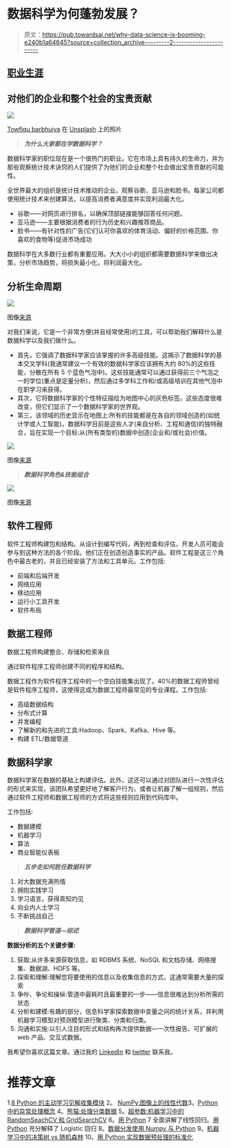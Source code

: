 # 数据科学为何蓬勃发展？

> 原文：<https://pub.towardsai.net/why-data-science-is-booming-e240b1a64645?source=collection_archive---------2----------------------->

## [职业生涯](https://towardsai.net/p/category/careers)

## 对他们的企业和整个社会的宝贵贡献

![](img/69dd135ccca6354e5a15892f0b014cd9.png)

[Towfiqu barbhuiya](https://unsplash.com/@towfiqu999999?utm_source=medium&utm_medium=referral) 在 [Unsplash](https://unsplash.com?utm_source=medium&utm_medium=referral) 上的照片

> ***为什么大家都在学数据科学？***

数据科学家的职位现在是一个很热门的职业。它在市场上具有持久的生命力，并为那些观察统计技术诀窍的人们提供了为他们的企业和整个社会做出宝贵贡献的可能性。

全世界最大的组织是统计技术推动的企业。观察谷歌、亚马逊和脸书。每家公司都使用统计技术来创建算法，以提高消费者满意度并实现利润最大化。

*   谷歌——对网页进行排名，以确保顶部链接能够回答任何问题。
*   亚马逊——主要根据消费者的行为历史和兴趣推荐商品。
*   脸书——有针对性的广告(它们认可你喜欢的体育活动、偏好的价格范围、你喜欢的食物等)促进市场成功

数据科学在大多数行业都有重要应用。大大小小的组织都需要数据科学来做出决策，分析市场趋势，将损失最小化，将利润最大化。

## 分析生命周期

![](img/84a431c012d17df92273295f89a8898d.png)

图像[来源](https://www.researchgate.net/figure/Figura-2-Ciclo-das-fases-da-metodologia-CRISP-DM-CRISP-DM-1996_fig2_233843302)

对我们来说，它是一个非常方便(并且经常使用)的工具，可以帮助我们解释什么是数据科学以及我们做什么。

*   首先，它强调了数据科学家应该掌握的许多高级技能。这揭示了数据科学的基本交叉学科(我通常建议一个有效的数据科学家应该拥有大约 80%的这些技能，分散在所有 5 个蓝色气泡中)。这些技能通常可以通过获得前三个气泡之一的学位(重点是定量分析)，然后通过多学科工作和/或高级培训在其他气泡中在职学习来获得。
*   其次，它将数据科学家的个性特征描绘为地图中心的灰色标签。这些态度很难改变，但它们显示了一个数据科学家的世界观。
*   第三，该领域的历史显示在地图上:所有的技能都是在各自的领域创造的(如统计学或人工智能)。数据科学目前是这些人才(来自分析、工程和通信)的独特融合，旨在实现一个目标:从(所有类型的)数据中创造(企业和/或社会)价值。

![](img/a981f5c1fe9c90d519dfc2658a30defd.png)

图像[来源](https://www.researchgate.net/figure/The-definition-of-a-data-scientist-by-means-of-personal-qualities-grey-labels-and_fig1_333750598)

> ***数据科学角色&技能组合***

![](img/f121fb80fc8fa1f20b0c8135e46c6dd0.png)

图像[来源](https://www.quora.com/What-are-some-suggestions-for-a-master%E2%80%99s-thesis-on-the-Semantic-Web)

## **软件工程师**

软件工程师构建包和结构。从设计到编写代码，再到检查和评估，开发人员可能会参与到这种方法的各个阶段。他们正在创造创造事实的产品。软件工程是这三个角色中最古老的，并且已经安装了方法和工具单元。工作包括:

*   前端和后端开发
*   网络应用
*   移动应用
*   运行小工具开发
*   软件布局

## **数据工程师**

数据工程师构建整合、存储和检索来自

通过软件程序工程师创建不同的程序和结构。

数据工程作为软件程序工程中的一个空白技能集出现了。40%的数据工程师曾经是软件程序工程师，这使得这成为数据工程师最常见的专业课程。工作包括:

*   高级数据结构
*   分布式计算
*   并发编程
*   了解新的和先进的工具:Hadoop、Spark、Kafka、Hive 等。
*   构建 ETL/数据管道

## **数据科学家**

数据科学家在数据的基础上构建评估。此外，这还可以通过对团队进行一次性评估的形式来实现，该团队希望更好地了解客户行为，或者让机器了解一组规则，然后通过软件工程师和数据工程师的方式将这些规则应用到代码库中。

工作包括:

*   数据建模
*   机器学习
*   算法
*   商业智能仪表板

> ***五步走如何胜任数据科学***

1.  对大数据充满热情
2.  拥抱实践学习
3.  学习语言，获得真知灼见
4.  向业内人士学习
5.  不断挑战自己

> ***数据科学管道—综述***

**数据分析的五个关键步骤:**

1.  获取:从许多来源获取信息，如 RDBMS 系统、NoSQL 和文档存储、网络搜集、数据湖、HDFS 等。
2.  探索和理解:理解您将要使用的信息以及收集信息的方式，这通常需要大量的探索
3.  争吵、争论和操纵:管道中最耗时且最重要的一步——信息很难达到分析所需的状态
4.  分析和建模:有趣的部分，信息科学家探索数据中变量之间的统计关系，并利用机器学习模型对预测模型进行聚类、分类和归类。
5.  沟通和实施:以引人注目的形式和结构再次提供数据—一次性报告、可扩展的 web 产品、交互式数据。

我希望你喜欢这篇文章。通过我的 [LinkedIn](https://www.linkedin.com/in/data-scientist-95040a1ab/) 和 [twitter](https://twitter.com/amitprius) 联系我。

# 推荐文章

1.[8 Python 的主动学习见解收集模块](/8-active-learning-insights-of-python-collection-module-6c9e0cc16f6b?source=friends_link&sk=4a5c9f9ad552005636ae720a658281b1)
2。 [NumPy:图像上的线性代数](/numpy-linear-algebra-on-images-ed3180978cdb?source=friends_link&sk=d9afa4a1206971f9b1f64862f6291ac0)3。[Python 中的异常处理概念](/exception-handling-concepts-in-python-4d5116decac3?source=friends_link&sk=a0ed49d9fdeaa67925eac34ecb55ea30)
4。[熊猫:处理分类数据](/pandas-dealing-with-categorical-data-7547305582ff?source=friends_link&sk=11c6809f6623dd4f6dd74d43727297cf)
5。[超参数:机器学习中的 RandomSeachCV 和 GridSearchCV](/hyper-parameters-randomseachcv-and-gridsearchcv-in-machine-learning-b7d091cf56f4?source=friends_link&sk=cab337083fb09601114a6e466ec59689)
6。[用 Python](https://medium.com/towards-artificial-intelligence/fully-explained-linear-regression-with-python-fe2b313f32f3?source=friends_link&sk=53c91a2a51347ec2d93f8222c0e06402)
7 全面讲解了线性回归。[用 Python](https://medium.com/towards-artificial-intelligence/fully-explained-logistic-regression-with-python-f4a16413ddcd?source=friends_link&sk=528181f15a44e48ea38fdd9579241a78)
充分解释了 Logistic 回归 8。[数据分发使用 Numpy 与 Python](/data-distribution-using-numpy-with-python-3b64aae6f9d6?source=friends_link&sk=809e75802cbd25ddceb5f0f6496c9803)
9。[机器学习中的决策树 vs 随机森林](/decision-trees-vs-random-forests-in-machine-learning-be56c093b0f?source=friends_link&sk=91377248a43b62fe7aeb89a69e590860)
10。[用 Python 实现数据预处理的标准化](/standardization-in-data-preprocessing-with-python-96ae89d2f658?source=friends_link&sk=f348435582e8fbb47407e9b359787e41)